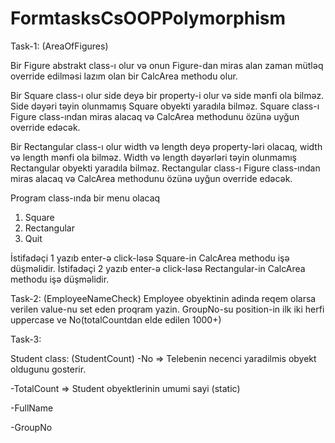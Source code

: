 # FormtasksCsOOPPolymorphism

Task-1: (AreaOfFigures)

Bir Figure abstrakt class-ı olur və onun Figure-dan miras alan zaman mütləq override edilməsi lazım olan bir
 CalcArea
methodu olur.

Bir Square class-ı olur side deyə bir property-i olur və side mənfi ola bilməz.
Side dəyəri təyin olunmamış Square obyekti yaradıla bilməz.
Square class-ı Figure class-ından miras alacaq və CalcArea methodunu özünə uyğun override edəcək.

Bir Rectangular class-ı olur width və length deyə property-ləri olacaq, width və length mənfi ola bilməz.
Width və length dəyərləri təyin olunmamış Rectangular obyekti yaradıla bilməz.
Rectangular class-ı Figure class-ından miras alacaq və CalcArea methodunu özünə uyğun override edəcək.

Program class-ında bir menu olacaq
1. Square
2. Rectangular
0. Quit

İstifadəçi 1 yazıb enter-ə click-ləsə Square-in CalcArea methodu işə düşməlidir.
İstifadəçi 2 yazıb enter-ə click-ləsə Rectangular-in CalcArea methodu işə düşməlidir.


Task-2: (EmployeeNameCheck)
Employee obyektinin adinda reqem olarsa verilen value-nu set eden proqram yazin.
GroupNo-su position-in ilk iki herfi uppercase ve No(totalCountdan elde edilen 1000+)

Task-3:

Student class: (StudentCount)
 -No => Telebenin necenci yaradilmis obyekt oldugunu gosterir.
 
 -TotalCount => Student obyektlerinin umumi sayi (static)
 
 -FullName
 
 -GroupNo
